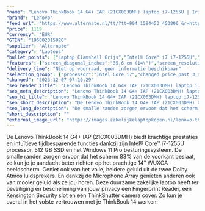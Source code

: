 ```yaml
---
"name": "Lenovo ThinkBook 14 G4+ IAP (21CX003DMH) laptop i7-1255U | Iris Xe Graphics | 16 GB | 512 GB SSD | Win 11 Pro"
"brand": "Lenovo"
"feed_url": "https://www.alternate.nl/tt/?tt=904_1594453_453806_&r=https%3A%2F%2Fwww.alternate.nl%2Fhtml%2Fproduct%2F1887039%3Futm_source%3Dtradetracker%26utm_medium%3Dcpc%26utm_campaign%3Dtradetracker_Laptop%26utm_term%3DPL5IZNYQ"
"price": 1119
"currency": "EUR"
"GTIN": "196802015820"
"supplier": "Alternate"
"category": "Laptops"
"bullet_points": ["Laptop Clamshell Grijs","Intel® Core™ i7 i7-1255U","35,6 cm (14\") WUXGA 1920 x 1200 Pixels IPS LED backlight 16:10","16 GB LPDDR5-SDRAM 4800 MHz","512 GB SSD","Intel Iris Xe Graphics","Wi-Fi 6 (802.11ax) Ethernet LAN 1000,100 Mbit/s Bluetooth 5.1","Lithium-Polymeer (LiPo) 46,5 Wh 65 W","Windows 11 Pro 64-bit"]
"features": {"screen_diagonal_inches":"35,6 cm (14\")","screen_resolution":"1920 x 1200 Pixels","processor_family":"Intel® Core™ i7","memory_size":"16 GB","memory_type":"LPDDR5-SDRAM","total_storage_space":"512 GB","operating_system":"Windows 11 Pro","battery_capacity":"46,5 Wh","width":"312 mm","depth":"224 mm","height":"16,5 mm","weight":"1,4 kg","graphics_card":"Intel Iris Xe Graphics"}
"delivery_time": "Niet op voorraad, geen informatie beschikbaar"
"selection_group": {"processor":"Intel Core i7","changed_price_past_3_days":false,"product_family":"ThinkBook"}
"changed": "2023-12-07 07:10:29"
"seo_header_title": "Lenovo ThinkBook 14 G4+ IAP (21CX003DMH) laptop i7-1255U | Iris Xe Graphics | 16 GB | 512 GB SSD | Win 11 Pro"
"seo_meta_description": "Lenovo ThinkBook 14 G4+ IAP (21CX003DMH) laptop i7-1255U | Iris Xe Graphics | 16 GB | 512 GB SSD | Win 11 Pro"
"seo_h1_title": "Lenovo ThinkBook 14 G4+ IAP (21CX003DMH) laptop i7-1255U | Iris Xe Graphics | 16 GB | 512 GB SSD | Win 11 Pro"
"seo_short_description": "De Lenovo ThinkBook 14 G4+ IAP (21CX003DMH) biedt krachtige prestaties en intuïtieve tijdbesparende functies dankzij zijn Intel® Core™ i7-1255U processor, 512 GB SSD en het Windows 11 Pro besturingssysteem."
"seo_long_description": "De smalle randen zorgen ervoor dat het scherm 83% van de voorkant beslaat, zo kun je je aandacht beter richten op het prachtige 14\" WUXGA -beeldscherm. Geniet ook van het volle, heldere geluid uit de twee Dolby Atmos luidsprekers. En dankzij de Microphone Array genieten anderen ook van mooier geluid als ze jou horen. Deze duurzame zakelijke laptop heeft ter beveiliging en bescherming van jouw privacy een Fingerprint Reader, een Kensington Security slot en een ThinkShutter camera cover. Zo kun je overal in het volste vertrouwen met je ThinkBook 14 werken."
"short_description": ""
"external_image_url": "https://images.zakelijkelaptopkopen.nl/lenovo-thinkbook-14-g4-iap-21cx003dmh-laptop-i7-1255u-iris-xe-graphics-16-gb-512-gb-ssd-win-11-pro.webp"
---
```


De Lenovo ThinkBook 14 G4+ IAP (21CX003DMH) biedt krachtige prestaties en intuïtieve tijdbesparende functies dankzij zijn Intel® Core™ i7-1255U processor, 512 GB SSD en het Windows 11 Pro besturingssysteem. De smalle randen zorgen ervoor dat het scherm 83% van de voorkant beslaat, zo kun je je aandacht beter richten op het prachtige 14" WUXGA -beeldscherm. Geniet ook van het volle, heldere geluid uit de twee Dolby Atmos luidsprekers. En dankzij de Microphone Array genieten anderen ook van mooier geluid als ze jou horen. Deze duurzame zakelijke laptop heeft ter beveiliging en bescherming van jouw privacy een Fingerprint Reader, een Kensington Security slot en een ThinkShutter camera cover. Zo kun je overal in het volste vertrouwen met je ThinkBook 14 werken.